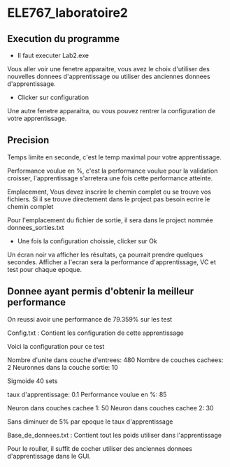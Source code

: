 # ELE767_laboratoire2

## Execution du programme

- Il faut executer Lab2.exe

Vous aller voir une fenetre apparaitre, vous avez le choix d'utiliser des nouvelles donnees d'apprentissage
ou utiliser des anciennes donnees d'apprentissage.

- Clicker sur configuration

Une autre fenetre apparaitra, ou vous pouvez rentrer la configuration de votre apprentissage.

Precision
------------------------------------------------
Temps limite en seconde, c'est le temp maximal pour votre apprentissage.

Performance voulue en %, c'est la performance voulue pour la validation croisser, l'apprentissage
s'arretera une fois cette performance atteinte.

Emplacement, Vous devez inscrire le chemin complet ou se trouve vos fichiers. Si il se trouve directement dans le project
pas besoin ecrire le chemin complet

Pour l'emplacement du fichier de sortie, il sera dans le project nommée donnees_sorties.txt

- Une fois la configuration choissie, clicker sur Ok

Un écran noir va afficher les résultats, ça pourrait prendre quelques secondes. 
Afficher a l'ecran sera la performance d'apprentissage, VC et test pour chaque epoque. 

## Donnee ayant permis d'obtenir la meilleur performance

On reussi avoir une performance de 79.359% sur les test

Config.txt : Contient les configuration de cette apprentissage

Voici la configuration pour ce test

Nombre d'unite dans couche d'entrees: 480
Nombre de couches cachees: 2
Neuronnes dans la couche sortie: 10

Sigmoide
40 sets

taux d'apprentissage: 0.1
Performance voulue en %: 85

Neuron dans couches cachee 1: 50
Neuron dans couches cachee 2: 30

Sans diminuer de 5% par epoque le taux d'apprentissage
 
Base_de_donnees.txt : Contient tout les poids utiliser dans l'apprentissage

Pour le rouller, il suffit de cocher utiliser des anciennes donnees d'apprentissage dans le GUI. 





